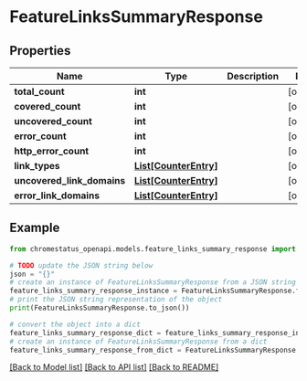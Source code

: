 # FeatureLinksSummaryResponse


## Properties

Name | Type | Description | Notes
------------ | ------------- | ------------- | -------------
**total_count** | **int** |  | [optional] 
**covered_count** | **int** |  | [optional] 
**uncovered_count** | **int** |  | [optional] 
**error_count** | **int** |  | [optional] 
**http_error_count** | **int** |  | [optional] 
**link_types** | [**List[CounterEntry]**](CounterEntry.md) |  | [optional] 
**uncovered_link_domains** | [**List[CounterEntry]**](CounterEntry.md) |  | [optional] 
**error_link_domains** | [**List[CounterEntry]**](CounterEntry.md) |  | [optional] 

## Example

```python
from chromestatus_openapi.models.feature_links_summary_response import FeatureLinksSummaryResponse

# TODO update the JSON string below
json = "{}"
# create an instance of FeatureLinksSummaryResponse from a JSON string
feature_links_summary_response_instance = FeatureLinksSummaryResponse.from_json(json)
# print the JSON string representation of the object
print(FeatureLinksSummaryResponse.to_json())

# convert the object into a dict
feature_links_summary_response_dict = feature_links_summary_response_instance.to_dict()
# create an instance of FeatureLinksSummaryResponse from a dict
feature_links_summary_response_from_dict = FeatureLinksSummaryResponse.from_dict(feature_links_summary_response_dict)
```
[[Back to Model list]](../README.md#documentation-for-models) [[Back to API list]](../README.md#documentation-for-api-endpoints) [[Back to README]](../README.md)


